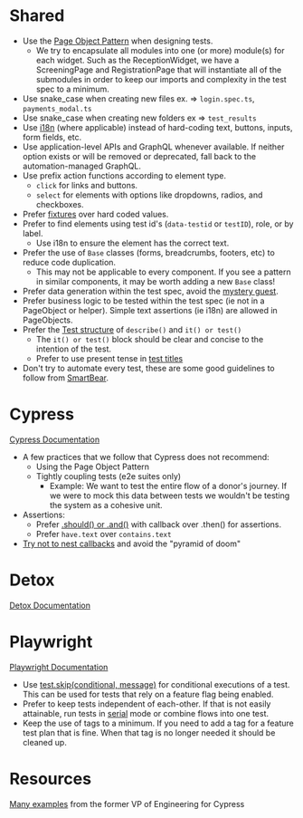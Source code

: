 # Shared

- Use the [Page Object Pattern] when designing tests.
  - We try to encapsulate all modules into one (or more) module(s) for each widget.
    Such as the ReceptionWidget, we have a ScreeningPage and RegistrationPage that
    will instantiate all of the submodules in order to keep our imports and complexity
    in the test spec to a minimum.
- Use snake_case when creating new files ex. => `login.spec.ts`, `payments_modal.ts`
- Use snake_case when creating new folders ex => `test_results`
- Use [i18n] (where applicable) instead of hard-coding text, buttons, inputs, form fields, etc.
- Use application-level APIs and GraphQL whenever available. If neither option exists or will be removed or deprecated, fall back to the automation-managed GraphQL.
- Use prefix action functions according to element type.
  - `click` for links and buttons.
  - `select` for elements with options like dropdowns, radios, and checkboxes.
- Prefer [fixtures] over hard coded values.
- Prefer to find elements using test id's (`data-testid` or `testID`), role, or by label.
  - Use i18n to ensure the element has the correct text.
- Prefer the use of `Base` classes (forms, breadcrumbs, footers, etc) to reduce code duplication.
  - This may not be applicable to every component. If you see a pattern in similar components, it may be worth adding a new `Base` class!
- Prefer data generation within the test spec, avoid the [mystery guest].
- Prefer business logic to be tested within the test spec (ie not in a PageObject or helper). Simple text assertions (ie i18n) are allowed in PageObjects.
- Prefer the [Test structure] of `describe()` and `it() or test()`
  - The `it() or test()` block should be clear and concise to the intention of the test.
  - Prefer to use present tense in [test titles]
- Don't try to automate every test, these are some good guidelines to follow from [SmartBear].

# Cypress

[Cypress Documentation]

- A few practices that we follow that Cypress does not recommend:
  - Using the Page Object Pattern
  - Tightly coupling tests (e2e suites only)
    - Example: We want to test the entire flow of a donor's journey. If we
      were to mock this data between tests we wouldn't be testing the system
      as a cohesive unit.
- Assertions:
  - Prefer [.should() or .and()] with callback over .then() for assertions.
  - Prefer `have.text` over `contains.text`
- [Try not to nest callbacks] and avoid the "pyramid of doom"

# Detox

[Detox Documentation]

# Playwright

[Playwright Documentation]

- Use [test.skip(conditional, message)] for conditional executions of a test. This can be used for tests that rely on a feature flag being enabled.
- Prefer to keep tests independent of each-other. If that is not easily attainable, run tests in [serial] mode or combine flows into one test.
- Keep the use of tags to a minimum. If you need to add a tag for a feature test plan that is fine. When that tag is no longer needed it should be cleaned up.

# Resources

[Many examples] from the former VP of Engineering for Cypress

[page object pattern]: https://www.toolsqa.com/cypress/page-object-pattern-in-cypress/
[fixtures]: https://www.toolsqa.com/cypress/fixtures-in-cypress/
[.should() or .and()]: https://docs.cypress.io/api/commands/should#Differences
[i18n]: https://www.i18next.com/
[smartbear]: https://smartbear.com/learn/automated-testing/best-practices-for-automation/
[best practices]: https://docs.cypress.io/guides/references/best-practices
[test structure]: https://docs.cypress.io/guides/core-concepts/writing-and-organizing-tests#Test-Structure
[detox documentation]: https://wix.github.io/Detox/docs/introduction/getting-started
[cypress documentation]: https://docs.cypress.io/guides/overview/why-cypress
[playwright documentation]: https://playwright.dev/docs/intro
[test titles]: https://www.betterspecs.org/#should
[try not to nest callbacks]: https://glebbahmutov.com/cypress-examples/recipes/concat-labels.html
[many examples]: https://glebbahmutov.com/cypress-examples
[serial]: https://playwright.dev/docs/test-parallel#serial-mode
[test.skip(conditional, message)]: https://playwright.dev/docs/api/class-test#test-skip-3
[mystery guest]: https://thoughtbot.com/blog/mystery-guest
